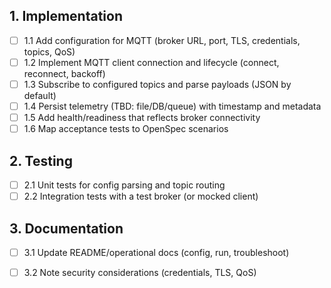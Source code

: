 ## 1. Implementation
- [ ] 1.1 Add configuration for MQTT (broker URL, port, TLS, credentials, topics, QoS)
- [ ] 1.2 Implement MQTT client connection and lifecycle (connect, reconnect, backoff)
- [ ] 1.3 Subscribe to configured topics and parse payloads (JSON by default)
- [ ] 1.4 Persist telemetry (TBD: file/DB/queue) with timestamp and metadata
- [ ] 1.5 Add health/readiness that reflects broker connectivity
- [ ] 1.6 Map acceptance tests to OpenSpec scenarios

## 2. Testing
- [ ] 2.1 Unit tests for config parsing and topic routing
- [ ] 2.2 Integration tests with a test broker (or mocked client)

## 3. Documentation
- [ ] 3.1 Update README/operational docs (config, run, troubleshoot)
- [ ] 3.2 Note security considerations (credentials, TLS, QoS)

